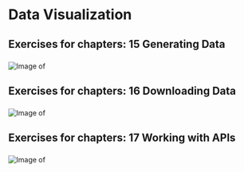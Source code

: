 # Data Visualization

## Exercises for chapters: 15 Generating Data 
### 
![Image of ]()
## Exercises for chapters: 16 Downloading Data
### 
![Image of ]()
## Exercises for chapters: 17 Working with APIs
### 
![Image of ]()

